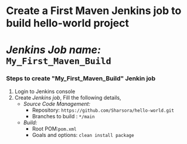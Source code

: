 
# Create a First Maven Jenkins job to build hello-world project 
# *Jenkins Job name:* `My_First_Maven_Build`


### Steps to create "My_First_Maven_Build" Jenkin job
1. Login to Jenkins console
1. Create *Jenkins job*, Fill the following details,
   - *Source Code Management:*
      - Repository: `https://github.com/Sharsora/hello-world.git`
      - Branches to build : `*/main`  
   - *Build:*
     - Root POM:`pom.xml`
     - Goals and options: `clean install package`


